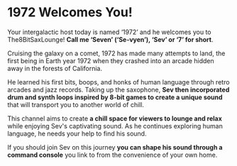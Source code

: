 # 1972 Welcomes You!
Your intergalactic host today is named ‘1972’ and he welcomes you to The8BitSaxLounge! **Call me ‘Seven’ (‘Se-vyen’), ‘Sev’ or ‘7’ for short**.

Cruising the galaxy on a comet, 1972 has made many attempts to land, the first being in Earth year 1972 when they crashed into an arcade hidden away in the forests of California.

He learned his first bits, boops, and honks of human language through retro arcades and jazz records. Taking up the saxophone, **Sev then incorporated drum and synth loops inspired by 8-bit games to create a unique sound** that will transport you to another world of chill.

This channel aims to create **a chill space for viewers to lounge and relax** while enjoying Sev's captivating sound. As he continues exploring human language, he needs your help to find his sound.

If you should join Sev on this journey **you can shape his sound through a command console** you link to from the convenience of your own home.